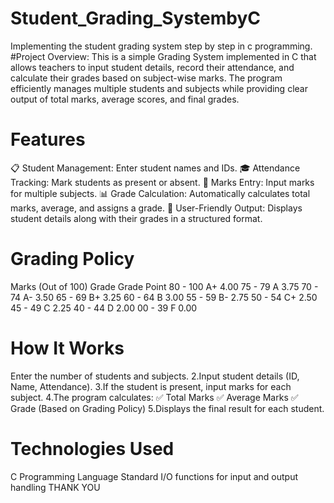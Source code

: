 # Student_Grading_SystembyC
Implementing the student grading system step by step in c programming.
#Project Overview:
This is a simple Grading System implemented in C that allows teachers to input student details, record their attendance, and calculate their grades based on subject-wise marks. The program efficiently manages multiple students and subjects while providing clear output of total marks, average scores, and final grades.

# Features
📋 Student Management: Enter student names and IDs. 🎓 Attendance Tracking: Mark students as present or absent. 📝 Marks Entry: Input marks for multiple subjects. 📊 Grade Calculation: Automatically calculates total marks, average, and assigns a grade. 📢 User-Friendly Output: Displays student details along with their grades in a structured format.

# Grading Policy
Marks (Out of 100) Grade Grade Point 80 - 100 A+ 4.00 75 - 79 A 3.75 70 - 74 A- 3.50 65 - 69 B+ 3.25 60 - 64 B 3.00 55 - 59 B- 2.75 50 - 54 C+ 2.50 45 - 49 C 2.25 40 - 44 D 2.00 00 - 39 F 0.00

# How It Works
Enter the number of students and subjects. 2.Input student details (ID, Name, Attendance). 3.If the student is present, input marks for each subject. 4.The program calculates: ✅ Total Marks ✅ Average Marks ✅ Grade (Based on Grading Policy) 5.Displays the final result for each student.
# Technologies Used
C Programming Language
Standard I/O functions for input and output handling THANK YOU
